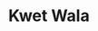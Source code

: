---
title: Kwet Wala
nombre_comunidad: Kwet Wala
municipio: Pradera
departamento: Valle del Cauca
descripcion: >-
  Comunidades donde prima la población étnica, origen NASA y alineados con el
  Proyecto de Vida. Ubicados a 15 km del casco urbano de Pradera, tienen redes
  de distribución eléctrica, acueducto denominado regional porque esta ubicado
  en el corregimiento La Fría y surte de agua a los corregimientos de Vallecito
  y Bolívar. En términos económicos, se dedican a la Caficultura y poseen una
  marca propia de café orgánico. Elaboración de propias fábricas de abono,
  biopreparados a través de la transformación de la pulpa y manejo de aguas
  residuales para que se descontaminen antes de llegar a los ríos. El camino
  entre cada comunidad es aproximadamente de una hora.
num_personas: 250
num_familias: 56
min_distancia_casco_urbano: 60
km_distancia_casco_urbano: 15
vias_acceso: null
infraestructura_comunitaria:
  - Casa Indígena
  - Instituciones educativas (IE)
notas_infraestructura_comunitaria: null
liderazgo_comunidad:
  - La Autoridad es Indígena-Gobernador
inclusion_diversidad_genero: Prevalece la población étnica
comentarios_conectividad: >-
  Ausencia de cobertura de servicios de conectividad e infraestructura que
  limita el uso de estos servicios en esta zona. 
punto_SOLE: No hay espacio con internet
comentarios_punto_SOLE: []
ppales_actividades_economicas_vocacion_productiva:
  - Agricultura
comentarios_ppales_actividades_economicas_vocacion_productiva: |
  Agricultura (café, musáceas y Pancoger).
comunidad_sostenible_uso_suelo: |-
  Asentamiento Humano (Resguardo Kwala)
  Actividades agropecuarias. 
org_con_proyeccion:
  - Proyecto de café tostado y molido
servicios_publicos_comunidades_focalizadas:
  - Energía-Pradera
  - Acueducto-Pradera
comunidades_focalizadas_educacion_infraestructura_educativa:
  - Escuela
  - Escuela
comunidades_focalizadas_practicas_organizativas: []
conectividad_minima: Regular
iniciativas_priorizadas: []
org_focalizada: []
riesgo: ''
otros_programas_USAID:
  - Construcción de la Casa Indígena en el año 2004
alianzas_colaboradores:
  - >-
    Esta proyectada la adecuación de vías a través de placa huellas hacia la
    parte de la Fría con el PDET.
posibilidad_iniciativas_conjuntas_aliados_2:
  - Adecuación de vías con placa huellas
actividades_ocio:
  - Mingas
  - Armonizaciones y rituales espirituales
  - Refrescamiento de bastones
medios_comunicacion_narrativas_locales:
  - La pradereña Entérate Pradera
  - Pradera Radio Online
  - Cañaveral Stereo
num_visitas_realizadas: 17
num_diagnosticos_rurales_participativos_realizados: 1
infraestructura_salud_atencion_psicosocial:
  - Necesidad de desplazamiento para atención en salud
  - Medicina tradicional
notas_infraestructura_salud_atencion_psicosocial: >-
  En el casco urbano reciben servicios de promoción y prevención, para lo cual
  deben desplazarse.

  Mantienen la intervención a través del médico tradicional del KWALA.
num_visitas_predio: 0
url: /reportes/kwet-wala
layout: comunidad
download_file: /reportes/kwet-wala.pdf

---